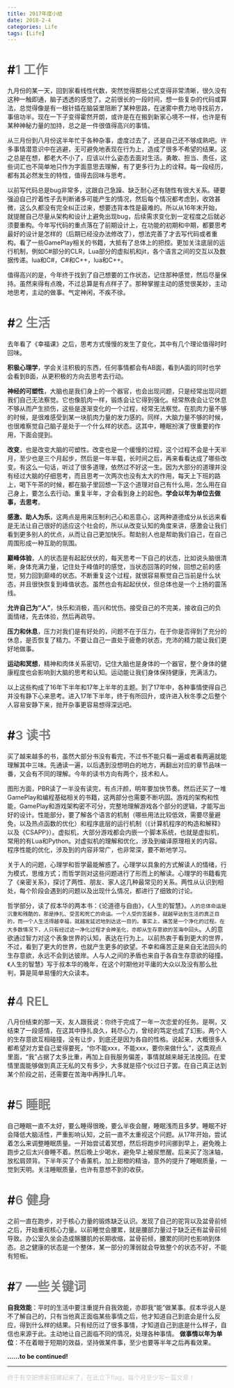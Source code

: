 ```yaml
---
title: 2017年度小结
date: 2018-2-4
categories: Life
tags: [Life]
---
```

# \#<font color=grey>1 工作</font>

九月份的某一天，回到家看线性代数，突然觉得那些公式变得非常清晰，很久没有这种一触即通，脑子透透的感觉了。之前很长的一段时间，想一些复杂的代码或算法，总觉得像是有一根针插在脑袋里阻断了某种思路，在迷雾中费力地寻找前方，事倍功半。现在一下子变得霍然开朗，或许是在在搬到新家心境不一样，也许是有某种神秘力量的加持，总之是一件很值得高兴的事情。

从三月份到八月份这半年忙于各种杂事，虚度过去了，还是自己还不够成熟吧。许多事情潜意识中在逃避，无可避免地表现在行为上，造成了很多不希望的结果。这之总是在想，都老大不小了，应该以什么姿态去面对生活。勇敢、担当、责任，这些词汇也不简单地只作为字面意思去理解，有了更多行为上的诠释。每一段经历，都有其必然发生的特性，值得去回味与思考。

以前写代码总是bug非常多，这跟自己急躁、缺乏耐心还有随性有很大关系。硬要强迫自己拧着性子去判断诸多可能产生的情况，然后每个情况都考虑到，收效甚微，这么久都没有完全纠正过来，想要违背本性是最难的。所以从16年末开始，就提醒自己尽量从架构和设计上避免出现bug，后续需求变化到一定程度之后就必须要重构。今年写代码的重点落在了前期设计上，在功能的初期和中期，都要思考最好的设计是怎样的（后期已经没办法修改了），想法完善了才去写代码或者重构。看了一些GamePlay相关的书籍，大抵有了总体上的把控。更加关注底层的运行机制，例如C#部分的CLR，Lua部分的虚拟机和jit，各个语言之间的交互以及数据传递。lua和C#，C#和C++，lua和C++。

值得高兴的是，今年终于找到了自己想要的工作状态，记住那种感觉，然后尽量保持。虽然来得有点晚，不过总算是有点样子了。那种掌握主动的感觉很美妙，主动地思考，主动的做事。气定神闲，不疾不徐。

# \#<font color=grey>2 生活</font>

去年看了《幸福课》之后，思考方式慢慢的发生了变化，其中有几个理论值得时时回味。

**积极心理学**，学会关注积极的东西，任何事情都会有AB面，看到A面的同时也学会看到B面，从更积极的方向去思考去行动。

**神经的可塑性**，大脑也是我们身上的一个器官，也会出现问题，只是经常出现问题我们自己无法察觉。它也像肌肉一样，锻炼会让它得到强化。经常熬夜会让它休息不够从而产生损伤，这些是逐渐变化的一个过程，经常无法察觉。在肌肉力量不够的时候，是很难感受到某一块肌肉力量的发力感的。同样，大脑力量不够的时候，也很难察觉自己脑子是处于一个什么样的状态。这其中，睡眠扮演了很重要的作用，下面会提到。

**改变**，也是改变大脑的可塑性。改变也是一个缓慢的过程，这个过程不会是十天半月，至少也是三个月起步，然后是一年半载，长时间之后，再来看看达成了哪些改变。有这么一句话，听过了很多道理，依然过不好这一生。因为大部分的道理并没有经过大脑的仔细思考，而且思考一次两次也没有太大的作用，每天上下班的路上，喝下午茶的时候，都在脑子里回想一下这个道理对自己有什么用，怎么用在自己身上，要怎么去行动。重复半年，才会看到身上的起色。**学会以年为单位去做事，去思考**。

**感激、助人为乐**，这两点是用来压制利己心和恶意心，这两种道德成分从长远来看是无法让自己很好的适应这个社会的，所以从改变认知的角度来讲，感激会让我们看到更多别人的优点，从而让自己更加快乐。帮助别人也是帮助我们自己，在自己周围形成一种互助的氛围。

**巅峰体验**，人的状态是有起起伏伏的，每天思考一下自己的状态，比如说头脑很清晰，身体充满力量，记住处于峰值时的感觉，当状态回落的时候，回想之前的感觉，努力回到巅峰的状态。不断重复这个过程，就很容易察觉自己当前是什么状态，并且很快恢复到峰值状态。虽然也会有起起伏伏，但总体也是一个上扬的震荡线。

**允许自己为“人”**，快乐和消极，高兴和忧伤。接受自己的不完美，接收自己的负面情绪，先去体验，然后再疏导。

**压力和休息**，压力对我们是有好处的，问题不在于压力，在于你是否得到了充分的休息，是否恢复了精力。不要让自己一直处于疲惫的状态，充沛的精力能让我们更好地做事。

**运动和冥想**，精神和肉体关系密切，记住大脑也是身体的一个器官，整个身体的健康程度也会影响到大脑的思考和认知。运动能让我们身体保持健康，充满活力。

以上这些构成了16年下半年和17年上半年的主题。到了17年中，各种事情使得自己并没有静下心来思考。进入17年下半年，终于有所回升，或许进入秋冬季之后整个人容易安静下来，抛开杂事更容易想得深远吧。

# \#<font color=grey>3 读书</font>

买了越来越多的书，虽然大部分书没有看完，不过书不能只看一遍或者看两遍就能理解其中三味。先通读一遍，以后遇到没想明白的地方，再翻出对应的章节品味一番，又会有不同的理解。今年的读书方向有两个，技术和人。

图形方面，PBR读了一半没有读完，有点汗颜，明年要加快节奏。然后还买了一堆GamePlay和编程基础相关的书籍，这两部分也需要不断巩固。游戏的架构和性能，GamePlay和游戏架构密不可分，完整地理解游戏各个部分的逻辑，才能写出好的设计。性能部分，要了解各个语言的机制（哪些用法比较低效，需要尽量避免，以及热点函数的优化）和程序底层的运行机制（《计算机程序的构造和解释》以及《CSAPP》）。虚拟机，大部分游戏都会内嵌一个脚本系统，也就是虚拟机，常用的有Lua和Python。对虚拟机的理解和优化，涉及到编译原理相关的内容。程序性能的优化，涉及到的内容非常广，也非常深，要不断地学习。

关于人的问题，心理学和哲学最能解惑了。心理学以具象的方式解读人的情绪，行为模式，思维方式；而哲学则对这些问题进行了形而上的解读。心理学的书籍看完了《亲密关系》，探讨了两性、朋友、家人这几种最常见的关系。两性从认识到相处，每个阶段会遇到的问题以及出现什么情况，都进行了细致的讨论。

哲学部分，读了叔本华的两本书：《论道德与自由》，《人生的智慧》。`人的总体命运是沉重和残酷的，那是挣扎、受苦和死亡的命运。一个人受的苦越多，就越早达到生活的真正目的，而一个人生活得越幸福，就越发延迟地到达这一目的。事实上，痛苦是一个净化的过程。在大多数情况下，人只有经过这一净化过程才会神圣化，亦即从生存意欲的苦海中回头`。人的意欲通过智力对这个表象世界的认知，表达在行为上。以前热衷于看到更大的世界，不过，看到了更大的世界，也就产生更多的欲望。不幸和痛苦正是来自无法回头的生存意欲，永远不会到达彼岸。人与人之间的矛盾也来自于各自生存意欲的碰撞。《人生的智慧》写于叔本华的晚年，在这个时期他对平庸的大众以及没有那么批判，算是简单易懂的大众读本。

# \#<font color=grey>4 REL</font>

八月份结束的那一天，友人跟我说：你终于完成了一年一次恋爱的任务。是啊，又结束了一段感情，在这其中挣扎良久，耗尽心力，曾经的笃定也成了幻影。两个人的生存意欲互相碰撞，没有让步，到底还是因为各自的性格。说起来，大概很多人都希望对方爱自己爱得要死，“你不能xxx，不能xxx，要你来做什么”，这类观点里面，“我”占据了太多比重，再加上自我服务偏差，事情就越来越无法挽回。在爱情里面能够做到真正无私的又有多少，大多就是搭个伙过日子罢。在自己真正达到某个阶段之前，还需要在苦海中再挣扎几年。

# \#<font color=grey>5 睡眠</font>

自己睡眠一直不太好，要么睡得很晚，要么半夜会醒，睡眠浅而且多梦。睡眠不好会降低大脑活性，严重影响认知，之前一直不太重视这个问题。从17年开始，尝试着怎么来调整睡眠质量。一开始尝试着冥想，然后将跑步时间挪到早上，避免晚上跑步之后太兴奋睡不着。然后晚上少喝水，避免早上被尿憋醒。后来买了泡沫轴，放松肩颈背。下半年买了个香薰机，加上甜橙的精油，意外的提升了睡眠质量，一觉到天明。关注睡眠质量，也许有意想不到的收获。

# \#<font color=grey>6 健身</font>

之前一直在跑步，对于核心力量的锻炼缺乏认识。发现了自己的驼背以及盆骨前倾之后，开始重视核心力量。以前睡觉会腰累，就是腰部力量过于缺乏还有盆骨前倾导致。办公室久坐会造成髂腰肌的长期收缩，盆骨前倾，腰累的同时也影响到体态。总之健康的状态是一个整体，某一部分的薄弱就会导致整个的状态不好，不能有短板。

# \#<font color=grey>7 一些关键词</font>

**自我效能**：平时的生活中要注重提升自我效能，亦即我“能”做某事。叔本华说人是不了解自己的，只有当他真正面临某些事情之后，他才知道自己到底会是什么反应，得到什么样的结果。只有经历过了很多事情，才知道自己到底是什么样子，自信也来源于此。主动地让自己面临不同的情况，处理各种事情。
**做事情以年为单位**：不在着眼于短期的效益，坚持做某件事，至少也要等半年之后再看效果。

**......to be continued!**

***
<font color=#cccccc>终于有空把博客搭建起来了，在此立下flag，每个月至少写一篇文章！</font>







